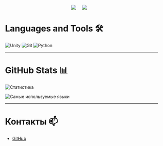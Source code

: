 <p align='center'>
<img src="https://komarev.com/ghpvc/?username=cptfrosty">&nbsp;&nbsp;&nbsp;&nbsp;
<img src="https://img.shields.io/github/followers/cptfrosty?style=social">&nbsp;&nbsp;&nbsp;&nbsp;
</p>

# Languages and Tools 🛠️

![Unity](https://img.shields.io/badge/Unity-000000?logo=unity&logoColor=white)
![Git](https://img.shields.io/badge/Git-F05032?logo=git&logoColor=white)
![Python](https://img.shields.io/badge/Python-3776AB?logo=python&logoColor=white)

---

# GitHub Stats 📊

![Статистика](https://github-readme-stats.vercel.app/api?username=Blackstarf&show_icons=true&theme=dark)

![Самые используемые языки](https://github-readme-stats.vercel.app/api/top-langs/?username=Blackstarf&layout=compact&theme=dark)

---

# Контакты 📫

- [GitHub](https://github.com/Blackstarf)
